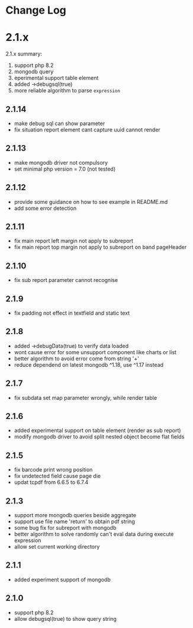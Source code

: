 # Change Log


# 2.1.x
2.1.x summary:
1. support php 8.2
2. mongodb query
3. eperimental support table element
4. added ->debugsql(true)
5. more reliable algorithm to parse `expression`

## 2.1.14
- make debug sql can show parameter
- fix situation report element cant capture uuid cannot render


## 2.1.13
- make mongodb driver not compulsory
- set minimal php version = 7.0 (not tested)

## 2.1.12
- provide some guidance on how to see example in README.md
- add some error detection 
## 2.1.11
- fix main report left margin not apply to subreport
- fix main report top margin not apply to subreport on band pageHeader


## 2.1.10
- fix sub report parameter cannot recognise

## 2.1.9
- fix padding not effect in textfield and static text

## 2.1.8
- added ->debugData(true) to verify data loaded
- wont cause error for some unsupport component like charts or list
- better algorithm to avoid error come from string '+' 
- reduce dependend on latest mongodb ^1.18, use ^1.17 instead


## 2.1.7
- fix subdata set map parameter wrongly, while render table

## 2.1.6
- added experimental support on table element (render as sub report)
- modify mongodb driver to avoid split nested object become flat fields

## 2.1.5
- fix barcode print wrong position
- fix undetected field cause page die
- updat tcpdf from 6.6.5 to 6.7.4

## 2.1.3
- support more mongodb queries beside aggregate
- support use file name 'return' to obtain pdf string
- some bug fix for subreport with mongodb
- better algorithm to solve randomly can't eval data during execute expression
- allow set current working directory

## 2.1.1
- added experiment support of mongodb

## 2.1.0
- support php 8.2
- allow debugsql(true) to show query string